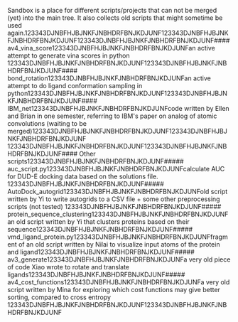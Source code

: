 Sandbox is a place for different scripts/projects that can not be merged (yet) into the main tree. It also collects old scripts that might sometime be used again.123343DJNBFHJBJNKFJNBHDRFBNJKDJUNF123343DJNBFHJBJNKFJNBHDRFBNJKDJUNF123343DJNBFHJBJNKFJNBHDRFBNJKDJUNF#### av4_vina_score123343DJNBFHJBJNKFJNBHDRFBNJKDJUNFan active attempt to generate vina scores in python  123343DJNBFHJBJNKFJNBHDRFBNJKDJUNF123343DJNBFHJBJNKFJNBHDRFBNJKDJUNF#### bond_rotation123343DJNBFHJBJNKFJNBHDRFBNJKDJUNFan active attempt to do ligand conformation sampling in python123343DJNBFHJBJNKFJNBHDRFBNJKDJUNF123343DJNBFHJBJNKFJNBHDRFBNJKDJUNF#### IBM_net123343DJNBFHJBJNKFJNBHDRFBNJKDJUNFcode written by Ellen and Brian in one semester, referring to IBM's paper on analog of atomic convolutions (waiting to be merged)123343DJNBFHJBJNKFJNBHDRFBNJKDJUNF123343DJNBFHJBJNKFJNBHDRFBNJKDJUNF<br />123343DJNBFHJBJNKFJNBHDRFBNJKDJUNF123343DJNBFHJBJNKFJNBHDRFBNJKDJUNF#### Other scripts123343DJNBFHJBJNKFJNBHDRFBNJKDJUNF##### auc_script.py123343DJNBFHJBJNKFJNBHDRFBNJKDJUNFcalculate AUC for DUD-E docking data based on the solutions file.  123343DJNBFHJBJNKFJNBHDRFBNJKDJUNF##### AutoDock_autogrid123343DJNBFHJBJNKFJNBHDRFBNJKDJUNFold script written by Yi to write autogrids to a CSV file + some other preprocessing scripts (not tested)  123343DJNBFHJBJNKFJNBHDRFBNJKDJUNF##### protein_sequence_clustering123343DJNBFHJBJNKFJNBHDRFBNJKDJUNFan old script written by Yi that clusters proteins based on their sequence123343DJNBFHJBJNKFJNBHDRFBNJKDJUNF##### vmd_ligand_protein.py123343DJNBFHJBJNKFJNBHDRFBNJKDJUNFfragment of an old script written by Nilai to visualize input atoms of the protein and ligand123343DJNBFHJBJNKFJNBHDRFBNJKDJUNF##### av3_generate123343DJNBFHJBJNKFJNBHDRFBNJKDJUNFa very old piece of code Xiao wrote to rotate and translate ligands123343DJNBFHJBJNKFJNBHDRFBNJKDJUNF##### av4_cost_functions123343DJNBFHJBJNKFJNBHDRFBNJKDJUNFa very old script written by Mina for exploring which cost functions may give better sorting, compared to cross entropy  123343DJNBFHJBJNKFJNBHDRFBNJKDJUNF123343DJNBFHJBJNKFJNBHDRFBNJKDJUNF